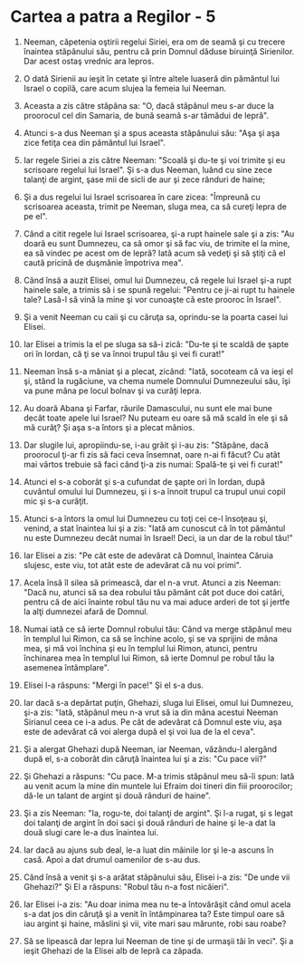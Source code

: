 # Cartea a patra a Regilor - 5

1. Neeman, căpetenia oştirii regelui Siriei, era om de seamă şi cu trecere înaintea stăpânului său, pentru că prin Domnul dăduse biruinţă Sirienilor. Dar acest ostaş vrednic ara lepros. 

2. O dată Sirienii au ieşit în cetate şi între altele luaseră din pământul lui Israel o copilă, care acum slujea la femeia lui Neeman. 

3. Aceasta a zis către stăpâna sa: "O, dacă stăpânul meu s-ar duce la proorocul cel din Samaria, de bună seamă s-ar tămădui de lepră". 

4. Atunci s-a dus Neeman şi a spus aceasta stăpânului său: "Aşa şi aşa zice fetiţa cea din pământul lui Israel". 

5. Iar regele Siriei a zis către Neeman: "Scoală şi du-te şi voi trimite şi eu scrisoare regelui lui Israel". Şi s-a dus Neeman, luând cu sine zece talanţi de argint, şase mii de sicli de aur şi zece rânduri de haine; 

6. Şi a dus regelui lui Israel scrisoarea în care zicea: "Împreună cu scrisoarea aceasta, trimit pe Neeman, sluga mea, ca să cureţi lepra de pe el". 

7. Când a citit regele lui Israel scrisoarea, şi-a rupt hainele sale şi a zis: "Au doară eu sunt Dumnezeu, ca să omor şi să fac viu, de trimite el la mine, ea să vindec pe acest om de lepră? Iată acum să vedeţi şi să ştiţi că el caută pricină de duşmănie împotriva mea". 

8. Când însă a auzit Elisei, omul lui Dumnezeu, că regele lui Israel şi-a rupt hainele sale, a trimis să i se spună regelui: "Pentru ce ji-ai rupt tu hainele tale? Lasă-l să vină la mine şi vor cunoaşte că este prooroc în Israel". 

9. Şi a venit Neeman cu caii şi cu căruţa sa, oprindu-se la poarta casei lui Elisei. 

10. Iar Elisei a trimis la el pe sluga sa să-i zică: "Du-te şi te scaldă de şapte ori în Iordan, că ţi se va înnoi trupul tău şi vei fi curat!" 

11. Neeman însă s-a mâniat şi a plecat, zicând: "Iată, socoteam că va ieşi el şi, stând la rugăciune, va chema numele Domnului Dumnezeului său, îşi va pune mâna pe locul bolnav şi va curăţi lepra. 

12. Au doară Abana şi Farfar, râurile Damascului, nu sunt ele mai bune decât toate apele lui Israel? Nu puteam eu oare să mă scald în ele şi să mă curăţ? Şi aşa s-a întors şi a plecat mânios. 

13. Dar slugile lui, apropiindu-se, i-au grăit şi i-au zis: "Stăpâne, dacă proorocul ţi-ar fi zis să faci ceva însemnat, oare n-ai fi făcut? Cu atât mai vârtos trebuie să faci când ţi-a zis numai: Spală-te şi vei fi curat!" 

14. Atunci el s-a coborât şi s-a cufundat de şapte ori în Iordan, după cuvântul omului lui Dumnezeu, şi i s-a înnoit trupul ca trupul unui copil mic şi s-a curăţit. 

15. Atunci s-a întors la omul lui Dumnezeu cu toţi cei ce-l însoţeau şi, venind, a stat înaintea lui şi a zis: "Iată am cunoscut că în tot pământul nu este Dumnezeu decât numai în Israel! Deci, ia un dar de la robul tău!" 

16. Iar Elisei a zis: "Pe cât este de adevărat că Domnul, înaintea Căruia slujesc, este viu, tot atât este de adevărat că nu voi primi". 

17. Acela însă îl silea să primească, dar el n-a vrut. Atunci a zis Neeman: "Dacă nu, atunci să sa dea robului tău pământ cât pot duce doi catâri, pentru că de aici înainte robul tău nu va mai aduce arderi de tot şi jertfe la alţi dumnezei afară de Domnul. 

18. Numai iată ce să ierte Domnul robului tău: Când va merge stăpânul meu în templul lui Rimon, ca să se închine acolo, şi se va sprijini de mâna mea, şi mă voi închina şi eu în templul lui Rimon, atunci, pentru închinarea mea în templul lui Rimon, să ierte Domnul pe robul tău la asemenea întâmplare". 

19. Elisei l-a răspuns: "Mergi în pace!" Şi el s-a dus. 

20. Iar dacă s-a depărtat puţin, Ghehazi, sluga lui Elisei, omul lui Dumnezeu, şi-a zis: "Iată, stăpânul meu n-a vrut să ia din mâna acestui Neeman Sirianul ceea ce i-a adus. Pe cât de adevărat că Domnul este viu, aşa este de adevărat că voi alerga după el şi voi lua de la el ceva". 

21. Şi a alergat Ghehazi după Neeman, iar Neeman, văzându-l alergând după el, s-a coborât din căruţă înaintea lui şi a zis: "Cu pace vii?" 

22. Şi Ghehazi a răspuns: "Cu pace. M-a trimis stăpânul meu să-îi spun: Iată au venit acum la mine din muntele lui Efraim doi tineri din fiii proorocilor; dă-le un talant de argint şi două rânduri de haine". 

23. Şi a zis Neeman: "Ia, rogu-te, doi talanţi de argint". Şi l-a rugat, şi s legat doi talanţi de argint în doi saci şi două rânduri de haine şi le-a dat la două slugi care le-a dus înaintea lui. 

24. Iar dacă au ajuns sub deal, le-a luat din mâinile lor şi le-a ascuns în casă. Apoi a dat drumul oamenilor de s-au dus. 

25. Când însă a venit şi s-a arătat stăpânului său, Elisei i-a zis: "De unde vii Ghehazi?" Şi El a răspuns: "Robul tău n-a fost nicăieri". 

26. Iar Elisei i-a zis: "Au doar inima mea nu te-a întovărăşit când omul acela s-a dat jos din căruţă şi a venit în întâmpinarea ta? Este timpul oare să iau argint şi haine, măslini şi vii, vite mari sau mărunte, robi sau roabe? 

27. Să se lipească dar lepra lui Neeman de tine şi de urmaşii tăi în veci". Şi a ieşit Ghehazi de la Elisei alb de lepră ca zăpada. 

